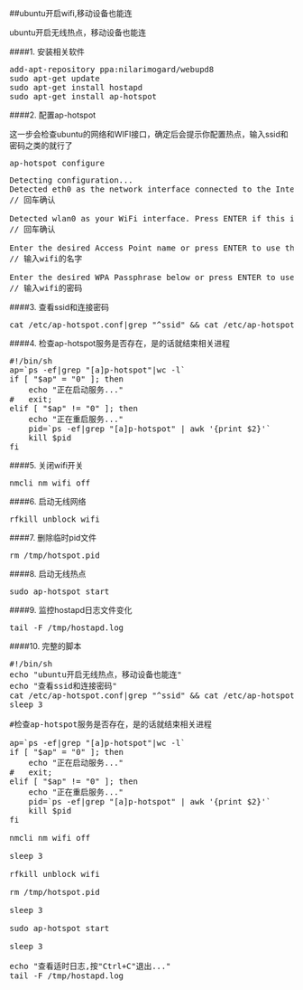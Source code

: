 <!--
author: XiongJun
date: 2015-08-06
title: ubuntu开启无线热点，移动设备也能连
images: 
tags: linux,shell,ubuntu
category: linux,shell,ubuntu
status: publish
summary: ubuntu开启无线热点，移动设备也能连

####1. 安装相关软件


<pre>
add-apt-repository ppa:nilarimogard/webupd8
sudo apt-get update
sudo apt-get install hostapd
sudo apt-get install ap-hotspot
</pre>

-->

##ubuntu开启wifi,移动设备也能连

> 
ubuntu开启无线热点，移动设备也能连

####1. 安装相关软件


<pre>
add-apt-repository ppa:nilarimogard/webupd8
sudo apt-get update
sudo apt-get install hostapd
sudo apt-get install ap-hotspot
</pre>

####2. 配置ap-hotspot

这一步会检查ubuntu的网络和WIFI接口，确定后会提示你配置热点，输入ssid和密码之类的就行了

<pre>
ap-hotspot configure
</pre>

<pre>
Detecting configuration...
Detected eth0 as the network interface connected to the Internet. Press ENTER if this is correct or enter the desired interface below (e.g.- eth0, ppp0 etc.):
// 回车确认

Detected wlan0 as your WiFi interface. Press ENTER if this is correct or enter the desired interface (e.g.- wlan1):
// 回车确认

Enter the desired Access Point name or press ENTER to use the default one (myhotspot):
// 输入wifi的名字

Enter the desired WPA Passphrase below or press ENTER to use the default one (qwerty0987):
// 输入wifi的密码
</pre>

####3. 查看ssid和连接密码

<pre>
cat /etc/ap-hotspot.conf|grep "^ssid" && cat /etc/ap-hotspot.conf|grep "^wpa_passphrase"
</pre>

####4. 检查ap-hotspot服务是否存在，是的话就结束相关进程

<pre>
#!/bin/sh
ap=`ps -ef|grep "[a]p-hotspot"|wc -l`
if [ "$ap" = "0" ]; then
    echo "正在启动服务..."
#   exit;
elif [ "$ap" != "0" ]; then
    echo "正在重启服务..."
    pid=`ps -ef|grep "[a]p-hotspot" | awk '{print $2}'`
    kill $pid
fi
</pre>

####5. 关闭wifi开关

<pre>
nmcli nm wifi off
</pre>

####6. 启动无线网络

<pre>
rfkill unblock wifi
</pre>

####7. 删除临时pid文件

<pre>
rm /tmp/hotspot.pid
</pre>

####8. 启动无线热点

<pre>
sudo ap-hotspot start
</pre>

####9. 监控hostapd日志文件变化

<pre>
tail -F /tmp/hostapd.log
</pre>

####10. 完整的脚本

<pre>
#!/bin/sh
echo "ubuntu开启无线热点，移动设备也能连"
echo "查看ssid和连接密码"
cat /etc/ap-hotspot.conf|grep "^ssid" && cat /etc/ap-hotspot.conf|grep "^wpa_passphrase"
sleep 3

#检查ap-hotspot服务是否存在，是的话就结束相关进程

ap=`ps -ef|grep "[a]p-hotspot"|wc -l`
if [ "$ap" = "0" ]; then
    echo "正在启动服务..."
#   exit;
elif [ "$ap" != "0" ]; then
    echo "正在重启服务..."
    pid=`ps -ef|grep "[a]p-hotspot" | awk '{print $2}'`
    kill $pid
fi

nmcli nm wifi off

sleep 3

rfkill unblock wifi

rm /tmp/hotspot.pid

sleep 3

sudo ap-hotspot start

sleep 3

echo "查看适时日志,按"Ctrl+C"退出..."
tail -F /tmp/hostapd.log

</pre>